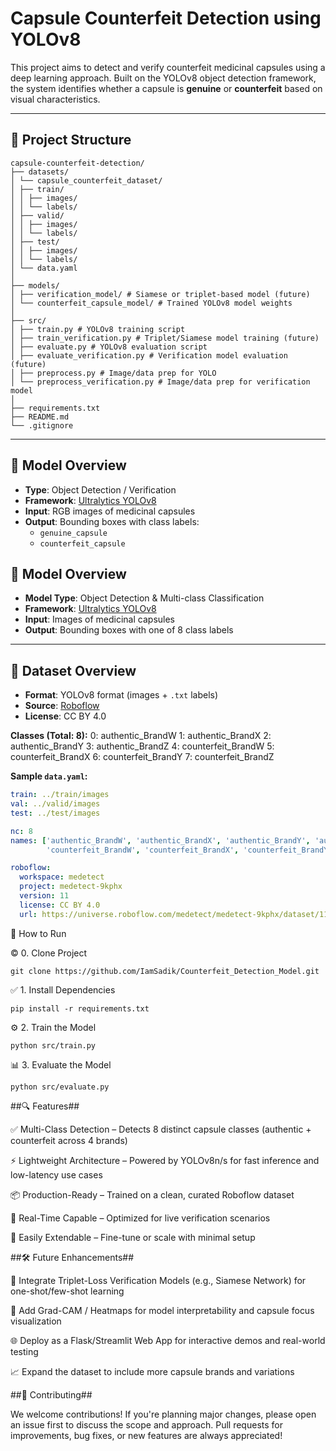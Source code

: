 # Capsule Counterfeit Detection using YOLOv8

This project aims to detect and verify counterfeit medicinal capsules using a deep learning approach. Built on the YOLOv8 object detection framework, the system identifies whether a capsule is **genuine** or **counterfeit** based on visual characteristics.

---

## 📁 Project Structure
```
capsule-counterfeit-detection/
├── datasets/
│ └── capsule_counterfeit_dataset/
│ ├── train/
│ │ ├── images/
│ │ └── labels/
│ ├── valid/
│ │ ├── images/
│ │ └── labels/
│ ├── test/
│ │ ├── images/
│ │ └── labels/
│ └── data.yaml
│
├── models/
│ ├── verification_model/ # Siamese or triplet-based model (future)
│ └── counterfeit_capsule_model/ # Trained YOLOv8 model weights
│
├── src/
│ ├── train.py # YOLOv8 training script
│ ├── train_verification.py # Triplet/Siamese model training (future)
│ ├── evaluate.py # YOLOv8 evaluation script
│ ├── evaluate_verification.py # Verification model evaluation (future)
│ ├── preprocess.py # Image/data prep for YOLO
│ └── preprocess_verification.py # Image/data prep for verification model
│
├── requirements.txt
├── README.md
└── .gitignore
```

---

## 🧠 Model Overview

- **Type**: Object Detection / Verification
- **Framework**: [Ultralytics YOLOv8](https://github.com/ultralytics/ultralytics)
- **Input**: RGB images of medicinal capsules
- **Output**: Bounding boxes with class labels:
  - `genuine_capsule`
  - `counterfeit_capsule`

## 🧠 Model Overview

- **Model Type**: Object Detection & Multi-class Classification
- **Framework**: [Ultralytics YOLOv8](https://github.com/ultralytics/ultralytics)
- **Input**: Images of medicinal capsules
- **Output**: Bounding boxes with one of 8 class labels

---

## 🧾 Dataset Overview

- **Format**: YOLOv8 format (images + `.txt` labels)
- **Source**: [Roboflow](https://universe.roboflow.com/medetect/medetect-9kphx/dataset/11)
- **License**: CC BY 4.0

**Classes (Total: 8):**
0: authentic_BrandW
1: authentic_BrandX
2: authentic_BrandY
3: authentic_BrandZ
4: counterfeit_BrandW
5: counterfeit_BrandX
6: counterfeit_BrandY
7: counterfeit_BrandZ

**Sample `data.yaml`:**
```yaml
train: ../train/images
val: ../valid/images
test: ../test/images

nc: 8
names: ['authentic_BrandW', 'authentic_BrandX', 'authentic_BrandY', 'authentic_BrandZ',
        'counterfeit_BrandW', 'counterfeit_BrandX', 'counterfeit_BrandY', 'counterfeit_BrandZ']

roboflow:
  workspace: medetect
  project: medetect-9kphx
  version: 11
  license: CC BY 4.0
  url: https://universe.roboflow.com/medetect/medetect-9kphx/dataset/11
```


🚀 How to Run

©️ 0. Clone Project
```
git clone https://github.com/IamSadik/Counterfeit_Detection_Model.git

```
✅ 1. Install Dependencies
```
pip install -r requirements.txt

```
⚙️ 2. Train the Model
```
python src/train.py

```
📊 3. Evaluate the Model
```
python src/evaluate.py

```


##🔍 Features##

✅ Multi-Class Detection – Detects 8 distinct capsule classes (authentic + counterfeit across 4 brands)

⚡ Lightweight Architecture – Powered by YOLOv8n/s for fast inference and low-latency use cases

📦 Production-Ready – Trained on a clean, curated Roboflow dataset

🚀 Real-Time Capable – Optimized for live verification scenarios

🔁 Easily Extendable – Fine-tune or scale with minimal setup


##🛠️ Future Enhancements##

🔁 Integrate Triplet-Loss Verification Models (e.g., Siamese Network) for one-shot/few-shot learning

🧠 Add Grad-CAM / Heatmaps for model interpretability and capsule focus visualization

🌐 Deploy as a Flask/Streamlit Web App for interactive demos and real-world testing

📈 Expand the dataset to include more capsule brands and variations


##🤝 Contributing##

We welcome contributions!
If you're planning major changes, please open an issue first to discuss the scope and approach.
Pull requests for improvements, bug fixes, or new features are always appreciated!

